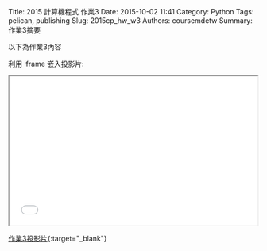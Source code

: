Title: 2015 計算機程式 作業3
Date: 2015-10-02 11:41
Category: Python
Tags: pelican, publishing
Slug: 2015cp_hw_w3
Authors: coursemdetw
Summary: 作業3摘要

以下為作業3內容

利用 iframe 嵌入投影片:

<iframe src="40423107_cp_w3_p.html" width="500" height="300"></iframe>

[作業3投影片](40423107_cp_w1_p.html){:target="_blank"}



